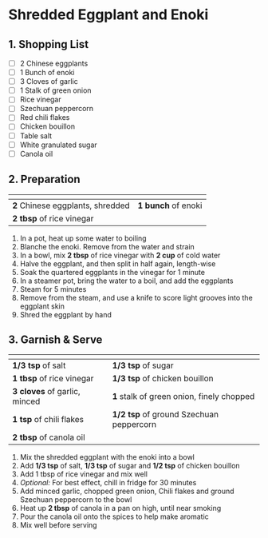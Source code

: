 # Shredded Eggplant and Enoki

## 1. Shopping List
- [ ] 2 Chinese eggplants
- [ ] 1 Bunch of enoki
- [ ] 3 Cloves of garlic
- [ ] 1 Stalk of green onion
- [ ] Rice vinegar
- [ ] Szechuan peppercorn
- [ ] Red chili flakes
- [ ] Chicken bouillon
- [ ] Table salt
- [ ] White granulated sugar
- [ ] Canola oil

## 2. Preparation
|<!-- -->|<!-- -->|
|---|---|
| **2** Chinese eggplants, shredded | **1 bunch** of enoki|
| **2 tbsp** of rice vinegar| |

1. In a pot, heat up some water to boiling
2. Blanche the enoki. Remove from the water and strain
3. In a bowl, mix **2 tbsp** of rice vinegar with **2 cup** of cold water
4. Halve the eggplant, and then split in half again, length-wise
5. Soak  the quartered eggplants in the vinegar for 1 minute
6. In a steamer pot, bring the water to a boil, and add the eggplants
7. Steam for 5 minutes
8. Remove from the steam, and use a knife to score light grooves into the eggplant skin
9. Shred the eggplant by hand

## 3. Garnish & Serve
|<!-- -->|<!-- -->|
|---|---|
**1/3 tsp** of salt|**1/3 tsp** of sugar
**1 tbsp** of rice vinegar|**1/3 tsp** of chicken bouillon
**3 cloves** of garlic, minced|**1** stalk of green onion, finely chopped
**1 tsp** of chili flakes|**1/2 tsp** of ground Szechuan peppercorn
**2 tbsp** of canola oil|

1. Mix the shredded eggplant with the enoki into a bowl
2. Add **1/3 tsp** of salt, **1/3 tsp** of sugar and **1/2 tsp** of chicken bouillon
3. Add 1 tbsp of rice vinegar and mix well
4. *Optional:* For best effect, chill in fridge for 30 minutes
5. Add minced garlic, chopped green onion, Chili flakes and ground Szechuan peppercorn to the bowl
6. Heat up **2 tbsp** of canola in a pan on high, until near smoking
7. Pour the canola oil onto the spices to help make aromatic
8. Mix well before serving  